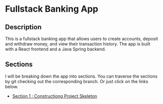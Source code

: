 # Fullstack Banking App

## Description

This is a fullstack banking app that allows users to create accounts, deposit and withdraw money, and view their transaction history. The app is built with a React frontend and a Java Spring backend. 

## Sections

I will be breaking down the app into sections. You can traverse the sections by git checking out the corresponding branch. Or just click on the links below.

* [Section 1 : Constructiong Project Skeleton](https://github.com/muhammedzahit/fullstack-react-spring-bankapp/tree/sec1)
